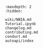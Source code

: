 ```{include} ../README.md
```

```{toctree}
:maxdepth: 2
:hidden:

wiki/NBIA.md
Tutorial.ipynb
changelog.md
contributing.md
conduct.md
autoapi/index
```